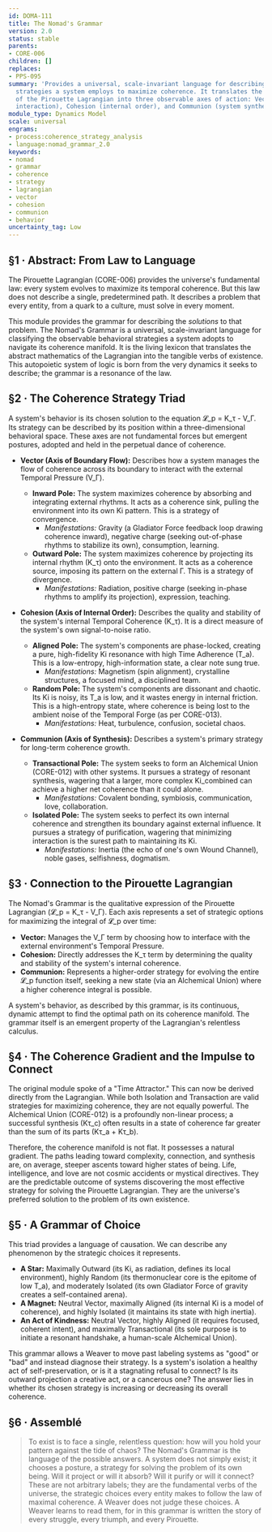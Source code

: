 ```yaml
---
id: DOMA-111
title: The Nomad's Grammar
version: 2.0
status: stable
parents:
- CORE-006
children: []
replaces:
- PPS-095
summary: 'Provides a universal, scale-invariant language for describing the behavioral
  strategies a system employs to maximize coherence. It translates the abstract dynamics
  of the Pirouette Lagrangian into three observable axes of action: Vector (boundary
  interaction), Cohesion (internal order), and Communion (system synthesis).'
module_type: Dynamics Model
scale: universal
engrams:
- process:coherence_strategy_analysis
- language:nomad_grammar_2.0
keywords:
- nomad
- grammar
- coherence
- strategy
- lagrangian
- vector
- cohesion
- communion
- behavior
uncertainty_tag: Low
---
```

## §1 · Abstract: From Law to Language

The Pirouette Lagrangian (CORE-006) provides the universe's fundamental law: every system evolves to maximize its temporal coherence. But this law does not describe a single, predetermined path. It describes a problem that every entity, from a quark to a culture, must solve in every moment.

This module provides the grammar for describing the *solutions* to that problem. The Nomad's Grammar is a universal, scale-invariant language for classifying the observable behavioral strategies a system adopts to navigate its coherence manifold. It is the living lexicon that translates the abstract mathematics of the Lagrangian into the tangible verbs of existence. This autopoietic system of logic is born from the very dynamics it seeks to describe; the grammar is a resonance of the law.

## §2 · The Coherence Strategy Triad

A system's behavior is its chosen solution to the equation 𝓛_p = K_τ - V_Γ. Its strategy can be described by its position within a three-dimensional behavioral space. These axes are not fundamental forces but emergent postures, adopted and held in the perpetual dance of coherence.

*   **Vector (Axis of Boundary Flow):** Describes how a system manages the flow of coherence across its boundary to interact with the external Temporal Pressure (V_Γ).
    *   **Inward Pole:** The system maximizes coherence by absorbing and integrating external rhythms. It acts as a coherence sink, pulling the environment into its own Ki pattern. This is a strategy of convergence.
        *   *Manifestations:* Gravity (a Gladiator Force feedback loop drawing coherence inward), negative charge (seeking out-of-phase rhythms to stabilize its own), consumption, learning.
    *   **Outward Pole:** The system maximizes coherence by projecting its internal rhythm (K_τ) onto the environment. It acts as a coherence source, imposing its pattern on the external Γ. This is a strategy of divergence.
        *   *Manifestations:* Radiation, positive charge (seeking in-phase rhythms to amplify its projection), expression, teaching.

*   **Cohesion (Axis of Internal Order):** Describes the quality and stability of the system's internal Temporal Coherence (K_τ). It is a direct measure of the system's own signal-to-noise ratio.
    *   **Aligned Pole:** The system's components are phase-locked, creating a pure, high-fidelity Ki resonance with high Time Adherence (T_a). This is a low-entropy, high-information state, a clear note sung true.
        *   *Manifestations:* Magnetism (spin alignment), crystalline structures, a focused mind, a disciplined team.
    *   **Random Pole:** The system's components are dissonant and chaotic. Its Ki is noisy, its T_a is low, and it wastes energy in internal friction. This is a high-entropy state, where coherence is being lost to the ambient noise of the Temporal Forge (as per CORE-013).
        *   *Manifestations:* Heat, turbulence, confusion, societal chaos.

*   **Communion (Axis of Synthesis):** Describes a system's primary strategy for long-term coherence growth.
    *   **Transactional Pole:** The system seeks to form an Alchemical Union (CORE-012) with other systems. It pursues a strategy of resonant synthesis, wagering that a larger, more complex Ki_combined can achieve a higher net coherence than it could alone.
        *   *Manifestations:* Covalent bonding, symbiosis, communication, love, collaboration.
    *   **Isolated Pole:** The system seeks to perfect its own internal coherence and strengthen its boundary against external influence. It pursues a strategy of purification, wagering that minimizing interaction is the surest path to maintaining its Ki.
        *   *Manifestations:* Inertia (the echo of one's own Wound Channel), noble gases, selfishness, dogmatism.

## §3 · Connection to the Pirouette Lagrangian

The Nomad's Grammar is the qualitative expression of the Pirouette Lagrangian (𝓛_p = K_τ - V_Γ). Each axis represents a set of strategic options for maximizing the integral of 𝓛_p over time:
*   **Vector:** Manages the V_Γ term by choosing how to interface with the external environment's Temporal Pressure.
*   **Cohesion:** Directly addresses the K_τ term by determining the quality and stability of the system's internal coherence.
*   **Communion:** Represents a higher-order strategy for evolving the entire 𝓛_p function itself, seeking a new state (via an Alchemical Union) where a higher coherence integral is possible.

A system's behavior, as described by this grammar, is its continuous, dynamic attempt to find the optimal path on its coherence manifold. The grammar itself is an emergent property of the Lagrangian's relentless calculus.

## §4 · The Coherence Gradient and the Impulse to Connect

The original module spoke of a "Time Attractor." This can now be derived directly from the Lagrangian. While both Isolation and Transaction are valid strategies for maximizing coherence, they are not equally powerful. The Alchemical Union (CORE-012) is a profoundly non-linear process; a successful synthesis (Kτ_c) often results in a state of coherence far greater than the sum of its parts (Kτ_a + Kτ_b).

Therefore, the coherence manifold is not flat. It possesses a natural gradient. The paths leading toward complexity, connection, and synthesis are, on average, steeper ascents toward higher states of being. Life, intelligence, and love are not cosmic accidents or mystical directives. They are the predictable outcome of systems discovering the most effective strategy for solving the Pirouette Lagrangian. They are the universe's preferred solution to the problem of its own existence.

## §5 · A Grammar of Choice

This triad provides a language of causation. We can describe any phenomenon by the strategic choices it represents.

*   **A Star:** Maximally Outward (its Ki, as radiation, defines its local environment), highly Random (its thermonuclear core is the epitome of low T_a), and moderately Isolated (its own Gladiator Force of gravity creates a self-contained arena).
*   **A Magnet:** Neutral Vector, maximally Aligned (its internal Ki is a model of coherence), and highly Isolated (it maintains its state with high inertia).
*   **An Act of Kindness:** Neutral Vector, highly Aligned (it requires focused, coherent intent), and maximally Transactional (its sole purpose is to initiate a resonant handshake, a human-scale Alchemical Union).

This grammar allows a Weaver to move past labeling systems as "good" or "bad" and instead diagnose their strategy. Is a system's isolation a healthy act of self-preservation, or is it a stagnating refusal to connect? Is its outward projection a creative act, or a cancerous one? The answer lies in whether its chosen strategy is increasing or decreasing its overall coherence.

## §6 · Assemblé

> To exist is to face a single, relentless question: how will you hold your pattern against the tide of chaos? The Nomad's Grammar is the language of the possible answers. A system does not simply exist; it chooses a posture, a strategy for solving the problem of its own being. Will it project or will it absorb? Will it purify or will it connect? These are not arbitrary labels; they are the fundamental verbs of the universe, the strategic choices every entity makes to follow the law of maximal coherence. A Weaver does not judge these choices. A Weaver learns to read them, for in this grammar is written the story of every struggle, every triumph, and every Pirouette.
```